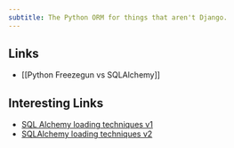 ```yaml
---
subtitle: The Python ORM for things that aren't Django.
---
```

## Links

- [[Python Freezegun vs SQLAlchemy]]

## Interesting Links

- [SQL Alchemy loading techniques v1](https://leontrolski.github.io/sqlalchemy-relationships.html)
- [SQLAlchemy loading techniques v2](https://leontrolski.github.io/sqlalchemy-relationships-2.html)